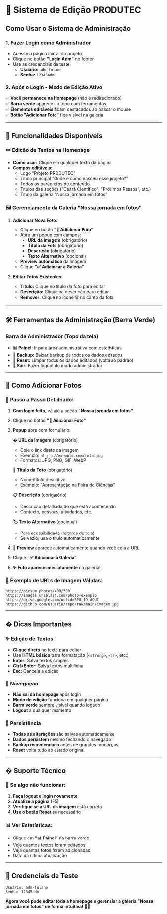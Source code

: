 # 🎯 Sistema de Edição PRODUTEC

##  Como Usar o Sistema de Administração

### 1. **Fazer Login como Administrador**
- Acesse a página inicial do projeto
- Clique no botão **"Login Adm"** no footer
- Use as credenciais de teste:
  - **Usuário:** `adm-fulano`
  - **Senha:** `12345adm`

### 2. **Após o Login - Modo de Edição Ativo**
✅ **Você permanece na Homepage** (não é redirecionado)  
✅ **Barra verde** aparece no topo com ferramentas  
✅ **Elementos editáveis** ficam destacados ao passar o mouse  
✅ **Botão "Adicionar Foto"** fica visível na galeria  

---

## 📝 Funcionalidades Disponíveis

### **✏️ Edição de Textos na Homepage**
- **Como usar:** Clique em qualquer texto da página
- **Campos editáveis:**
  - Logo "Projeto PRODUTEC"
  - Título principal "Onde e como nasceu esse projeto?"
  - Todos os parágrafos de conteúdo
  - Títulos das seções ("Ceará Científico", "Próximos Passos", etc.)
  - Título da galeria "Nossa jornada em fotos"

### **🖼️ Gerenciamento da Galeria "Nossa jornada em fotos"**
1. **Adicionar Nova Foto:**
   - Clique no botão **"📸 Adicionar Foto"**
   - Abre um popup com campos:
     - **URL da Imagem** (obrigatório)
     - **Título da Foto** (obrigatório)  
     - **Descrição** (obrigatório)
     - **Texto Alternativo** (opcional)
   - **Preview automático** da imagem
   - Clique **"✅ Adicionar à Galeria"**

2. **Editar Fotos Existentes:**
   - **Título:** Clique no título da foto para editar
   - **Descrição:** Clique na descrição para editar
   - **Remover:** Clique no ícone 🗑️ no canto da foto

---

## 🛠️ Ferramentas de Administração (Barra Verde)

### **Barra de Administrador (Topo da tela)**
- **📊 Painel:** Ir para área administrativa com estatísticas
- **💾 Backup:** Baixar backup de todos os dados editados
- **🔄 Reset:** Limpar todos os dados editados (volta ao padrão)
- **🚪 Sair:** Fazer logout do modo administrador

---

## 🎨 Como Adicionar Fotos

### **📸 Passo a Passo Detalhado:**

1. **Com login feito**, vá até a seção **"Nossa jornada em fotos"**
2. Clique no botão **"📸 Adicionar Foto"**
3. **Popup** abre com formulário:

   **� URL da Imagem** (obrigatório)
   - Cole o link direto da imagem
   - Exemplo: `https://exemplo.com/foto.jpg`
   - Formatos: JPG, PNG, GIF, WebP

   **📝 Título da Foto** (obrigatório)
   - Nome/título descritivo
   - Exemplo: "Apresentação na Feira de Ciências"

   **📋 Descrição** (obrigatório)
   - Descrição detalhada do que está acontecendo
   - Contexto, pessoas, atividades, etc.

   **🏷️ Texto Alternativo** (opcional)
   - Para acessibilidade (leitores de tela)
   - Se vazio, usa o título automaticamente

4. **👀 Preview** aparece automaticamente quando você cola a URL
5. Clique **"✅ Adicionar à Galeria"**
6. **✨ Foto aparece imediatamente** na galeria!

### **📱 Exemplo de URLs de Imagem Válidas:**
```
https://picsum.photos/400/300
https://images.unsplash.com/photo-exemplo
https://drive.google.com/uc?id=SEU_ID_AQUI
https://github.com/usuario/repo/raw/main/imagem.jpg
```

---

## � Dicas Importantes

### **✨ Edição de Textos**
- **Clique direto** no texto para editar
- Use **HTML básico** para formatação (`<strong>`, `<br>`, etc.)
- **Enter:** Salva textos simples
- **Ctrl+Enter:** Salva textos multilinha
- **Esc:** Cancela a edição

### **🎯 Navegação**
- **Não sai da homepage** após login
- **Modo de edição** funciona em qualquer página
- **Barra verde** sempre visível quando logado
- **Logout** a qualquer momento

### **💾 Persistência**
- **Todas as alterações** são salvas automaticamente
- **Dados persistem** mesmo fechando o navegador
- **Backup recomendado** antes de grandes mudanças
- **Reset** volta tudo ao estado original

---

## � Suporte Técnico

### **🚨 Se algo não funcionar:**
1. **Faça logout e login novamente**
2. **Atualize a página** (F5)
3. **Verifique se a URL da imagem** está correta
4. **Use o botão Reset** se necessário

### **📊 Ver Estatísticas:**
- Clique em **"📊 Painel"** na barra verde
- Veja quantos textos foram editados
- Veja quantas fotos foram adicionadas
- Data da última atualização

---

## 🎉 Credenciais de Teste

```
Usuário: adm-fulano
Senha: 12345adm
```

**Agora você pode editar toda a homepage e gerenciar a galeria "Nossa jornada em fotos" de forma intuitiva!** 🌱✨
